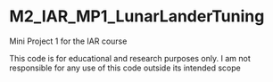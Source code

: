 # M2_IAR_MP1_LunarLanderTuning
Mini Project 1 for the IAR course

This code is for educational and research purposes only. I am not responsible for any use of this code outside its intended scope